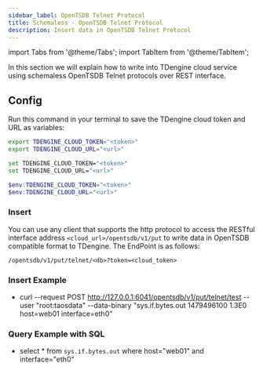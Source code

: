 ```yaml
---
sidebar_label: OpenTSDB Telnet Protocol
title: Schemaless - OpenTSDB Telnet Protocol
description: Insert data in OpenTSDB Telnet Protocol
---
```


<!-- exclude -->
import Tabs from '@theme/Tabs';
import TabItem from '@theme/TabItem';

<!-- exclude-end -->

In this section we will explain how to write into TDengine cloud service using schemaless OpenTSDB Telnet protocols over REST interface.

## Config

Run this command in your terminal to save the TDengine cloud token and URL as variables:

<Tabs defaultValue="bash">
<TabItem value="bash" label="Bash">

```bash
export TDENGINE_CLOUD_TOKEN="<token>"
export TDENGINE_CLOUD_URL="<url>"
```

</TabItem>
<TabItem value="cmd" label="CMD">

```bash
set TDENGINE_CLOUD_TOKEN="<token>"
set TDENGINE_CLOUD_URL="<url>"
```

</TabItem>
<TabItem value="powershell" label="Powershell">

```powershell
$env:TDENGINE_CLOUD_TOKEN="<token>"
$env:TDENGINE_CLOUD_URL="<url>"
```

</TabItem>
</Tabs>

### Insert

You can use any client that supports the http protocol to access the RESTful interface address `<cloud_url>/opentsdb/v1/put` to write data in OpenTSDB compatible format to TDengine. The EndPoint is as follows:

```text
/opentsdb/v1/put/telnet/<db>?token=<cloud_token>
```

### Insert Example
- curl --request POST http://127.0.0.1:6041/opentsdb/v1/put/telnet/test --user "root:taosdata" --data-binary "sys.if.bytes.out  1479496100 1.3E0 host=web01 interface=eth0"
  
### Query Example with SQL
- select * from `sys.if.bytes.out` where host="web01" and interface="eth0"

